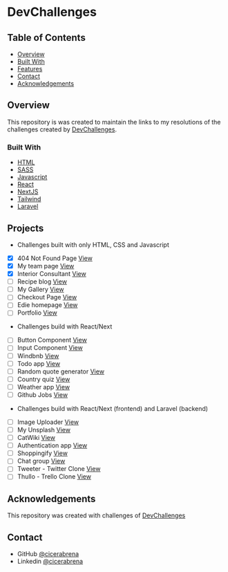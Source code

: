 <!-- TABLE OF CONTENTS -->
# DevChallenges

## Table of Contents

- [Overview](#overview)
- [Built With](#built-with)
- [Features](#features)
- [Contact](#contact)
- [Acknowledgements](#acknowledgements)

<!-- OVERVIEW -->

## Overview

This repository is was created to maintain the links to my resolutions of the challenges created by [DevChallenges](https://devchallenges.io/challenges).

### Built With

<!-- This section should list any major frameworks that you built your project using. Here are a few examples.-->

- [HTML](https://developer.mozilla.org/pt-BR/docs/Web/HTML)
- [SASS](https://sass-lang.com/)
- [Javascript](https://developer.mozilla.org/pt-BR/docs/Web/JavaScript)
- [React](https://reactjs.org/)
- [NextJS](https://nextjs.org/)
- [Tailwind](https://tailwindcss.com/)
- [Laravel](https://laravel.com/)

## Projects

<!-- List the projects to build -->

- Challenges built with only HTML, CSS and Javascript

- [x] 404 Not Found Page [View](https://github.com/cicerabrena/devchallenge-404)
- [x] My team page [View](https://github.com/cicerabrena/devchallenge-team-page)
- [x] Interior Consultant [View](https://github.com/cicerabrena/devchallenge-interior-consultant)
- [ ] Recipe blog [View](https://github.com/cicerabrena)
- [ ] My Gallery [View](https://github.com/cicerabrena)
- [ ] Checkout Page [View](https://github.com/cicerabrena)
- [ ] Edie homepage [View](https://github.com/cicerabrena)
- [ ] Portfolio [View](https://github.com/cicerabrena)

- Challenges build with React/Next

- [ ] Button Component [View](https://github.com/cicerabrena)
- [ ] Input Component [View](https://github.com/cicerabrena)
- [ ] Windbnb [View](https://github.com/cicerabrena)
- [ ] Todo app [View](https://github.com/cicerabrena)
- [ ] Random quote generator [View](https://github.com/cicerabrena)
- [ ] Country quiz [View](https://github.com/cicerabrena)
- [ ] Weather app [View](https://github.com/cicerabrena)
- [ ] Github Jobs [View](https://github.com/cicerabrena)

- Challenges build with React/Next (frontend) and Laravel (backend)

- [ ] Image Uploader [View](https://github.com/cicerabrena)
- [ ] My Unsplash [View](https://github.com/cicerabrena)
- [ ] CatWiki [View](https://github.com/cicerabrena)
- [ ] Authentication app [View](https://github.com/cicerabrena)
- [ ] Shoppingify [View](https://github.com/cicerabrena)
- [ ] Chat group [View](https://github.com/cicerabrena)
- [ ] Tweeter - Twitter Clone [View](https://github.com/cicerabrena)
- [ ] Thullo - Trello Clone [View](https://github.com/cicerabrena)

## Acknowledgements

<!-- This section should list any articles or add-ons/plugins that helps you to complete the project. This is optional but it will help you in the future. For exmpale -->

This repository was created with challenges of [DevChallenges](https://devchallenges.io/challenges)

## Contact

- GitHub [@cicerabrena](https://{github.com/cicerabrena})
- Linkedin [@cicerabrena](https://{linkedin.com.br/cicerabrena})
